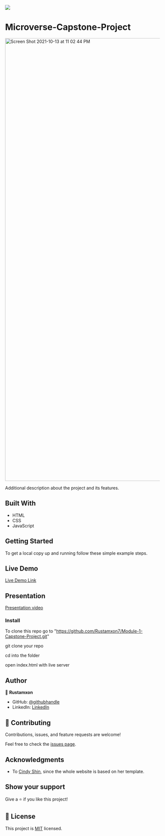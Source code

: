 ![](https://img.shields.io/badge/Microverse-blueviolet)

# Microverse-Capstone-Project

<img width="1438" alt="Screen Shot 2021-10-13 at 11 02 44 PM" src="https://user-images.githubusercontent.com/69011963/137188289-14e79e66-2b7f-4b3a-9a0c-3502a99199fd.png">

Additional description about the project and its features.

## Built With

- HTML
- CSS
- JavaScript

## Getting Started

To get a local copy up and running follow these simple example steps.

<!-- ### Prerequisites

- HTML
- CSS
- JavaScript
- Git
- GitHub -->

## Live Demo

[Live Demo Link](https://rustamxon7.github.io/Module-1-Capstone-Project/)

## Presentation

[Presentation video](https://www.loom.com/share/d7473763cda64171918df056808f02bb)

### Install

To clone this repo go to "https://github.com/Rustamxon7/Module-1-Capstone-Project.git"

git clone your repo

cd into the folder

open index.html with live server

## Author

👤 **Rustamxon**

- GitHub: [@githubhandle](https://github.com/Rustamxon7)
- LinkedIn: [LinkedIn](https://www.linkedin.com/in/rustamjon-tolipov-6a831020b)

## 🤝 Contributing

Contributions, issues, and feature requests are welcome!

Feel free to check the [issues page](https://github.com/Rustamxon7/Module-1-Capstone-Project/issues).

## Acknowledgments

- To [Cindy Shin](https://www.behance.net/adagio07), since the whole website is based on her template.

## Show your support

Give a ⭐️ if you like this project!

## 📝 License

This project is [MIT](./MIT.md) licensed.

